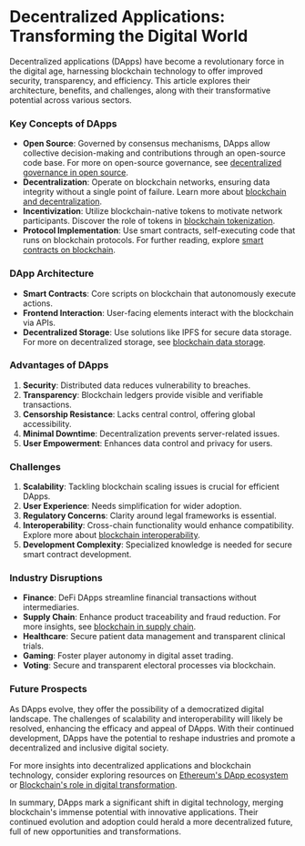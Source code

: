 # Decentralized Applications: Transforming the Digital World

Decentralized applications (DApps) have become a revolutionary force in the digital age, harnessing blockchain technology to offer improved security, transparency, and efficiency. This article explores their architecture, benefits, and challenges, along with their transformative potential across various sectors.

### Key Concepts of DApps

- **Open Source**: Governed by consensus mechanisms, DApps allow collective decision-making and contributions through an open-source code base. For more on open-source governance, see [decentralized governance in open source](https://www.license-token.com/wiki/decentralized-governance-in-open-source).
- **Decentralization**: Operate on blockchain networks, ensuring data integrity without a single point of failure. Learn more about [blockchain and decentralization](https://www.license-token.com/wiki/blockchain-and-decentralized-finance).
- **Incentivization**: Utilize blockchain-native tokens to motivate network participants. Discover the role of tokens in [blockchain tokenization](https://www.license-token.com/wiki/blockchain-tokenization).
- **Protocol Implementation**: Use smart contracts, self-executing code that runs on blockchain protocols. For further reading, explore [smart contracts on blockchain](https://www.license-token.com/wiki/smart-contracts-on-blockchain).

### DApp Architecture

- **Smart Contracts**: Core scripts on blockchain that autonomously execute actions.
- **Frontend Interaction**: User-facing elements interact with the blockchain via APIs.
- **Decentralized Storage**: Use solutions like IPFS for secure data storage. For more on decentralized storage, see [blockchain data storage](https://www.license-token.com/wiki/blockchain-data-storage).

### Advantages of DApps

1. **Security**: Distributed data reduces vulnerability to breaches.
2. **Transparency**: Blockchain ledgers provide visible and verifiable transactions.
3. **Censorship Resistance**: Lacks central control, offering global accessibility.
4. **Minimal Downtime**: Decentralization prevents server-related issues.
5. **User Empowerment**: Enhances data control and privacy for users.

### Challenges

1. **Scalability**: Tackling blockchain scaling issues is crucial for efficient DApps.
2. **User Experience**: Needs simplification for wider adoption.
3. **Regulatory Concerns**: Clarity around legal frameworks is essential.
4. **Interoperability**: Cross-chain functionality would enhance compatibility. Explore more about [blockchain interoperability](https://www.license-token.com/wiki/blockchain-interoperability).
5. **Development Complexity**: Specialized knowledge is needed for secure smart contract development.

### Industry Disruptions

- **Finance**: DeFi DApps streamline financial transactions without intermediaries.
- **Supply Chain**: Enhance product traceability and fraud reduction. For more insights, see [blockchain in supply chain](https://www.license-token.com/wiki/blockchain-in-supply-chain).
- **Healthcare**: Secure patient data management and transparent clinical trials.
- **Gaming**: Foster player autonomy in digital asset trading.
- **Voting**: Secure and transparent electoral processes via blockchain.

### Future Prospects

As DApps evolve, they offer the possibility of a democratized digital landscape. The challenges of scalability and interoperability will likely be resolved, enhancing the efficacy and appeal of DApps. With their continued development, DApps have the potential to reshape industries and promote a decentralized and inclusive digital society.

For more insights into decentralized applications and blockchain technology, consider exploring resources on [Ethereum's DApp ecosystem](https://ethereum.org/en/dapps/) or [Blockchain's role in digital transformation](https://www.ibm.com/blockchain).

In summary, DApps mark a significant shift in digital technology, merging blockchain's immense potential with innovative applications. Their continued evolution and adoption could herald a more decentralized future, full of new opportunities and transformations.